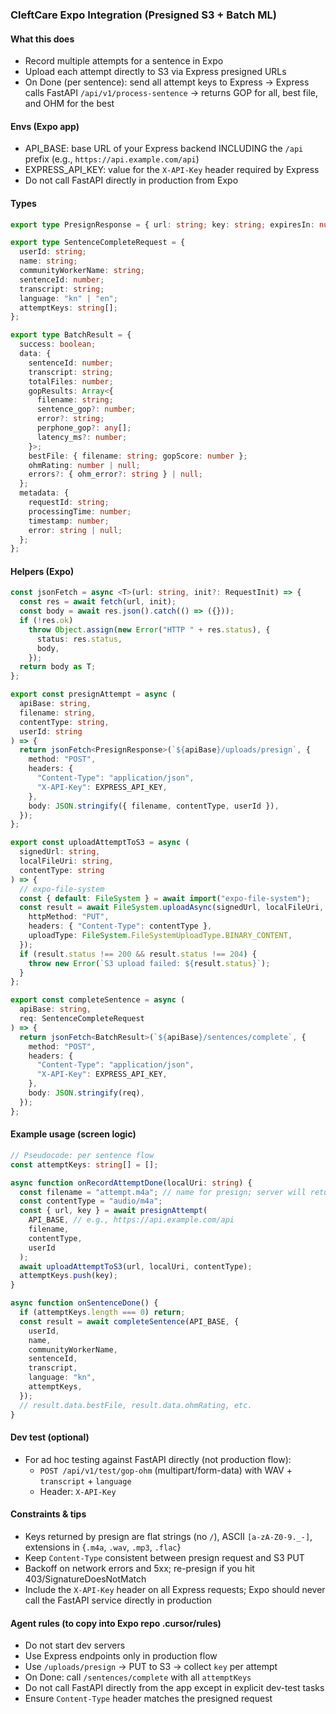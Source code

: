 ### CleftCare Expo Integration (Presigned S3 + Batch ML)

#### What this does

- Record multiple attempts for a sentence in Expo
- Upload each attempt directly to S3 via Express presigned URLs
- On Done (per sentence): send all attempt keys to Express → Express calls FastAPI `/api/v1/process-sentence` → returns GOP for all, best file, and OHM for the best

#### Envs (Expo app)

- API_BASE: base URL of your Express backend INCLUDING the `/api` prefix (e.g., `https://api.example.com/api`)
- EXPRESS_API_KEY: value for the `X-API-Key` header required by Express
- Do not call FastAPI directly in production from Expo

#### Types

```ts
export type PresignResponse = { url: string; key: string; expiresIn: number };

export type SentenceCompleteRequest = {
  userId: string;
  name: string;
  communityWorkerName: string;
  sentenceId: number;
  transcript: string;
  language: "kn" | "en";
  attemptKeys: string[];
};

export type BatchResult = {
  success: boolean;
  data: {
    sentenceId: number;
    transcript: string;
    totalFiles: number;
    gopResults: Array<{
      filename: string;
      sentence_gop?: number;
      error?: string;
      perphone_gop?: any[];
      latency_ms?: number;
    }>;
    bestFile: { filename: string; gopScore: number };
    ohmRating: number | null;
    errors?: { ohm_error?: string } | null;
  };
  metadata: {
    requestId: string;
    processingTime: number;
    timestamp: number;
    error: string | null;
  };
};
```

#### Helpers (Expo)

```ts
const jsonFetch = async <T>(url: string, init?: RequestInit) => {
  const res = await fetch(url, init);
  const body = await res.json().catch(() => ({}));
  if (!res.ok)
    throw Object.assign(new Error("HTTP " + res.status), {
      status: res.status,
      body,
    });
  return body as T;
};

export const presignAttempt = async (
  apiBase: string,
  filename: string,
  contentType: string,
  userId: string
) => {
  return jsonFetch<PresignResponse>(`${apiBase}/uploads/presign`, {
    method: "POST",
    headers: {
      "Content-Type": "application/json",
      "X-API-Key": EXPRESS_API_KEY,
    },
    body: JSON.stringify({ filename, contentType, userId }),
  });
};

export const uploadAttemptToS3 = async (
  signedUrl: string,
  localFileUri: string,
  contentType: string
) => {
  // expo-file-system
  const { default: FileSystem } = await import("expo-file-system");
  const result = await FileSystem.uploadAsync(signedUrl, localFileUri, {
    httpMethod: "PUT",
    headers: { "Content-Type": contentType },
    uploadType: FileSystem.FileSystemUploadType.BINARY_CONTENT,
  });
  if (result.status !== 200 && result.status !== 204) {
    throw new Error(`S3 upload failed: ${result.status}`);
  }
};

export const completeSentence = async (
  apiBase: string,
  req: SentenceCompleteRequest
) => {
  return jsonFetch<BatchResult>(`${apiBase}/sentences/complete`, {
    method: "POST",
    headers: {
      "Content-Type": "application/json",
      "X-API-Key": EXPRESS_API_KEY,
    },
    body: JSON.stringify(req),
  });
};
```

#### Example usage (screen logic)

```ts
// Pseudocode: per sentence flow
const attemptKeys: string[] = [];

async function onRecordAttemptDone(localUri: string) {
  const filename = "attempt.m4a"; // name for presign; server will return a flat key
  const contentType = "audio/m4a";
  const { url, key } = await presignAttempt(
    API_BASE, // e.g., https://api.example.com/api
    filename,
    contentType,
    userId
  );
  await uploadAttemptToS3(url, localUri, contentType);
  attemptKeys.push(key);
}

async function onSentenceDone() {
  if (attemptKeys.length === 0) return;
  const result = await completeSentence(API_BASE, {
    userId,
    name,
    communityWorkerName,
    sentenceId,
    transcript,
    language: "kn",
    attemptKeys,
  });
  // result.data.bestFile, result.data.ohmRating, etc.
}
```

#### Dev test (optional)

- For ad hoc testing against FastAPI directly (not production flow):
  - `POST /api/v1/test/gop-ohm` (multipart/form-data) with WAV + `transcript` + `language`
  - Header: `X-API-Key`

#### Constraints & tips

- Keys returned by presign are flat strings (no `/`), ASCII `[a-zA-Z0-9._-]`, extensions in {`.m4a`, `.wav`, `.mp3`, `.flac`}
- Keep `Content-Type` consistent between presign request and S3 PUT
- Backoff on network errors and 5xx; re-presign if you hit 403/SignatureDoesNotMatch
- Include the `X-API-Key` header on all Express requests; Expo should never call the FastAPI service directly in production

#### Agent rules (to copy into Expo repo .cursor/rules)

- Do not start dev servers
- Use Express endpoints only in production flow
- Use `/uploads/presign` → PUT to S3 → collect `key` per attempt
- On Done: call `/sentences/complete` with all `attemptKeys`
- Do not call FastAPI directly from the app except in explicit dev-test tasks
- Ensure `Content-Type` header matches the presigned request
